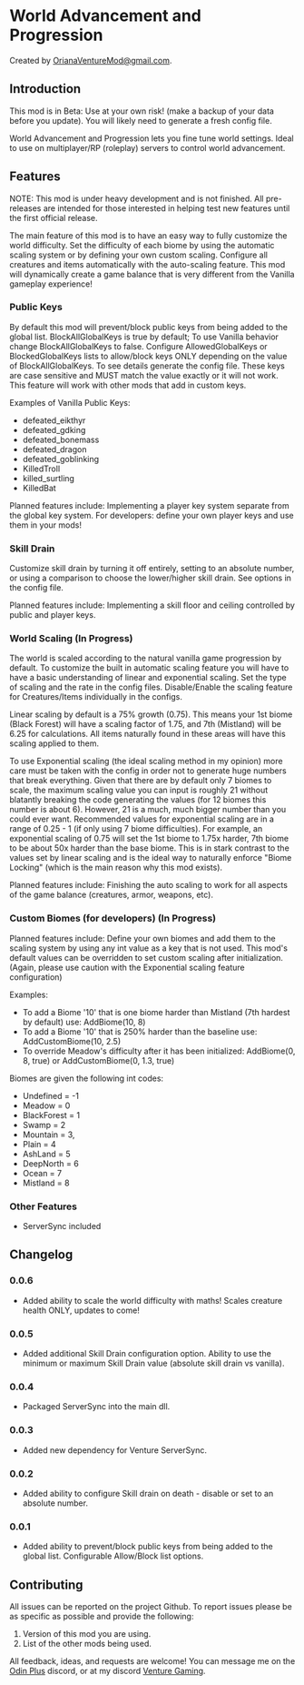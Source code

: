 # World Advancement and Progression

Created by [OrianaVentureMod@gmail.com](https://github.com/OrianaVenture/VentureValheim).

## Introduction

This mod is in Beta: Use at your own risk! (make a backup of your data before you update). You will likely need to generate a fresh config file.

World Advancement and Progression lets you fine tune world settings. Ideal to use on multiplayer/RP (roleplay) servers to control world advancement.

## Features

NOTE: This mod is under heavy development and is not finished. All pre-releases are intended for those interested in helping test new features until the first official release.

The main feature of this mod is to have an easy way to fully customize the world difficulty. Set the difficulty of each biome by using the automatic scaling system or by defining your own custom scaling. Configure all creatures and items automatically with the auto-scaling feature. This mod will dynamically create a game balance that is very different from the Vanilla gameplay experience!

### Public Keys

By default this mod will prevent/block public keys from being added to the global list. BlockAllGlobalKeys is true by default; To use Vanilla behavior change BlockAllGlobalKeys to false. Configure AllowedGlobalKeys or BlockedGlobalKeys lists to allow/block keys ONLY depending on the value of BlockAllGlobalKeys. To see details generate the config file. These keys are case sensitive and MUST match the value exactly or it will not work. This feature will work with other mods that add in custom keys.

Examples of Vanilla Public Keys:
* defeated_eikthyr
* defeated_gdking
* defeated_bonemass
* defeated_dragon
* defeated_goblinking
* KilledTroll
* killed_surtling
* KilledBat

Planned features include: Implementing a player key system separate from the global key system. For developers: define your own player keys and use them in your mods!

### Skill Drain

Customize skill drain by turning it off entirely, setting to an absolute number, or using a comparison to choose the lower/higher skill drain. See options in the config file.

Planned features include: Implementing a skill floor and ceiling controlled by public and player keys.

### World Scaling (In Progress)

The world is scaled according to the natural vanilla game progression by default. To customize the built in automatic scaling feature you will have to have a basic understanding of linear and exponential scaling. Set the type of scaling and the rate in the config files. Disable/Enable the scaling feature for Creatures/Items individually in the configs.

Linear scaling by default is a 75% growth (0.75). This means your 1st biome (Black Forest) will have a scaling factor of 1.75, and 7th (Mistland) will be 6.25 for calculations. All items naturally found in these areas will have this scaling applied to them.

To use Exponential scaling (the ideal scaling method in my opinion) more care must be taken with the config in order not to generate huge numbers that break everything. Given that there are by default only 7 biomes to scale, the maximum scaling value you can input is roughly 21 without blatantly breaking the code generating the values (for 12 biomes this number is about 6). However, 21 is a much, much bigger number than you could ever want. Recommended values for exponential scaling are in a range of 0.25 - 1 (if only using 7 biome difficulties). For example, an exponential scaling of 0.75 will set the 1st biome to 1.75x harder, 7th biome to be about 50x harder than the base biome. This is in stark contrast to the values set by linear scaling and is the ideal way to naturally enforce "Biome Locking" (which is the main reason why this mod exists).

Planned features include: Finishing the auto scaling to work for all aspects of the game balance (creatures, armor, weapons, etc).

### Custom Biomes (for developers) (In Progress)

Planned features include: Define your own biomes and add them to the scaling system by using any int value as a key that is not used. This mod's default values can be overridden to set custom scaling after initialization. (Again, please use caution with the Exponential scaling feature configuration)

Examples:

* To add a Biome '10' that is one biome harder than Mistland (7th hardest by default) use: AddBiome(10, 8)
* To add a Biome '10' that is 250% harder than the baseline use: AddCustomBiome(10, 2.5)
* To override Meadow's difficulty after it has been initialized: AddBiome(0, 8, true) or AddCustomBiome(0, 1.3, true)

Biomes are given the following int codes:

* Undefined = -1
* Meadow = 0
* BlackForest = 1
* Swamp = 2
* Mountain = 3,
* Plain = 4
* AshLand = 5
* DeepNorth = 6
* Ocean = 7
* Mistland = 8

### Other Features

* ServerSync included

## Changelog

### 0.0.6

* Added ability to scale the world difficulty with maths! Scales creature health ONLY, updates to come!

### 0.0.5

* Added additional Skill Drain configuration option. Ability to use the minimum or maximum Skill Drain value (absolute skill drain vs vanilla).

### 0.0.4

* Packaged ServerSync into the main dll.

### 0.0.3

* Added new dependency for Venture ServerSync.

### 0.0.2

* Added ability to configure Skill drain on death - disable or set to an absolute number.

### 0.0.1

* Added ability to prevent/block public keys from being added to the global list. Configurable Allow/Block list options.

## Contributing

All issues can be reported on the project Github. To report issues please be as specific as possible and provide the following:

1. Version of this mod you are using.
2. List of the other mods being used.

All feedback, ideas, and requests are welcome! You can message me on the [Odin Plus](https://discord.gg/vYfFHxpJgN) discord, or at my discord [Venture Gaming](https://discord.gg/tAd5hapt88).
